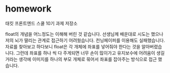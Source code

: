 # homework
태킷 프론트엔드 스쿨 10기 과제 저장소

float의 개념을 어느정도는 이해해 버린 것 같습니다.
선생님께 배운대로 시도는 했으나 저의 뇌가 딸리는 관계로 접근하기 어려웠습니다.
컨닝페이퍼를 이용해도 실패했습니다.
자료를 찾아보고 하다보니 float은 각 개체에 좌표를 넣어줘야 한다는 것을 알아버렸습니다.
그런데 좌표를 하나 씩 다 주게되면 너무 손이 많이가고 유지보수에 어려움이 생길거라는 생각에 이미지를 하나의 부모 개체로 묶어서 좌표를 잡아주는 방식으로 접근 했습니다.